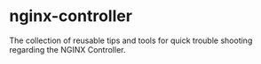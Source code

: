 # nginx-controller
The collection of reusable tips and tools for quick trouble shooting regarding the NGINX Controller.
